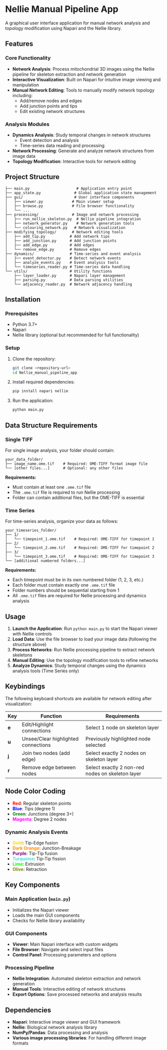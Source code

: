 # Nellie Manual Pipeline App

A graphical user interface application for manual network analysis and topology modification using Napari and the Nellie library. 

## Features

### Core Functionality
- **Network Analysis**: Process mitochondrial 3D images using the Nellie pipeline for skeleton extraction and network generation
- **Interactive Visualization**: Built on Napari for intuitive image viewing and manipulation
- **Manual Network Editing**: Tools to manually modify network topology including:
  - Add/remove nodes and edges
  - Add junction points and tips
  - Edit existing network structures

### Analysis Modules
- **Dynamics Analysis**: Study temporal changes in network structures
  - Event detection and analysis
  - Time-series data reading and processing
- **Network Processing**: Generate and analyze network structures from image data
- **Topology Modification**: Interactive tools for network editing

## Project Structure

```
├── main.py                     # Application entry point
├── app_state.py               # Global application state management
├── gui/                       # User interface components
│   ├── viewer.py             # Main viewer setup
│   ├── browse.py             # File browser functionality
│   └── ...
├── processing/               # Image and network processing
│   ├── run_nellie_skeleton.py  # Nellie pipeline integration
│   ├── network_generator.py    # Network generation tools
│   └── colouring_network.py   # Network visualization
├── modifying_topology/       # Network editing tools
│   ├── add_tip.py           # Add network tips
│   ├── add_junction.py      # Add junction points
│   ├── add_edge.py          # Add edges
│   └── remove_edge.py       # Remove edges
├── dynamics/                # Time-series and event analysis
│   ├── event_detector.py    # Detect network events
│   ├── analyze_events.py    # Event analysis tools
│   └── timeseries_reader.py # Time-series data handling
└── utils/                   # Utility functions
    ├── layer_loader.py      # Napari layer management
    ├── parsing.py           # Data parsing utilities
    └── adjacency_reader.py  # Network adjacency handling
```

## Installation

### Prerequisites
- Python 3.7+
- Napari
- Nellie library (optional but recommended for full functionality)

### Setup
1. Clone the repository:
   ```bash
   git clone <repository-url>
   cd Nellie_manual_pipeline_app
   ```

2. Install required dependencies:
   ```bash
   pip install napari nellie
   ```

3. Run the application:
   ```bash
   python main.py
   ```

## Data Structure Requirements

### Single TIFF
For single image analysis, your folder should contain:
```
your_data_folder/
├── image_name.ome.tif    # Required: OME-TIFF format image file
└── [other files...]      # Optional: any other files
```

**Requirements:**
- Must contain at least one `.ome.tif` file
- The `.ome.tif` file is required to run Nellie processing
- Folder can contain additional files, but the OME-TIFF is essential

### Time Series
For time-series analysis, organize your data as follows:
```
your_timeseries_folder/
├── 1/
│   └── timepoint_1.ome.tif    # Required: OME-TIFF for timepoint 1
├── 2/
│   └── timepoint_2.ome.tif    # Required: OME-TIFF for timepoint 2
├── 3/
│   └── timepoint_3.ome.tif    # Required: OME-TIFF for timepoint 3
└── [additional numbered folders...]
```

**Requirements:**
- Each timepoint must be in its own numbered folder (1, 2, 3, etc.)
- Each folder must contain exactly one `.ome.tif` file
- Folder numbers should be sequential starting from 1
- All `.ome.tif` files are required for Nellie processing and dynamics analysis

## Usage

1. **Launch the Application**: Run `python main.py` to start the Napari viewer with Nellie controls
2. **Load Data**: Use the file browser to load your image data (following the structure above)
3. **Process Networks**: Run Nellie processing pipeline to extract network skeletons
4. **Manual Editing**: Use the topology modification tools to refine networks
5. **Analyze Dynamics**: Study temporal changes using the dynamics analysis tools (Time Series only)

## Keybindings

The following keyboard shortcuts are available for network editing after visualization:

| Key | Function | Requirements |
|-----|----------|--------------|
| **e** | Edit/Highlight connections | Select 1 node on skeleton layer |
| **u** | Unsee/Clear highlighted connections | Previously highlighted node selected |
| **j** | Join two nodes (add edge) | Select exactly 2 nodes on skeleton layer |
| **r** | Remove edge between nodes | Select exactly 2 non-red nodes on skeleton layer |

## Node Color Coding

- **<span style="color:red">Red</span>**: Regular skeleton points
- **<span style="color:blue">Blue</span>**: Tips (degree 1)
- **<span style="color:green">Green</span>**: Junctions (degree 3+)
- **<span style="color:magenta">Magenta</span>**: Degree 2 nodes

### Dynamic Analysis Events
- **<span style="color:gold">Gold</span>**: Tip-Edge fusion
- **<span style="color:darkorange">Dark Orange</span>**: Junction-Breakage
- **<span style="color:purple">Purple</span>**: Tip-Tip fusion
- **<span style="color:turquoise">Turquoise</span>**: Tip-Tip fission
- **<span style="color:lime">Lime</span>**: Extrusion
- **<span style="color:olive">Olive</span>**: Retraction

## Key Components

### Main Application (`main.py`)
- Initializes the Napari viewer
- Loads the main GUI components
- Checks for Nellie library availability

### GUI Components
- **Viewer**: Main Napari interface with custom widgets
- **File Browser**: Navigate and select input files
- **Control Panel**: Processing parameters and options

### Processing Pipeline
- **Nellie Integration**: Automated skeleton extraction and network generation
- **Manual Tools**: Interactive editing of network structures
- **Export Options**: Save processed networks and analysis results

## Dependencies

- **Napari**: Interactive image viewer and GUI framework
- **Nellie**: Biological network analysis library
- **NumPy/Pandas**: Data processing and analysis
- **Various image processing libraries**: For handling different image formats
